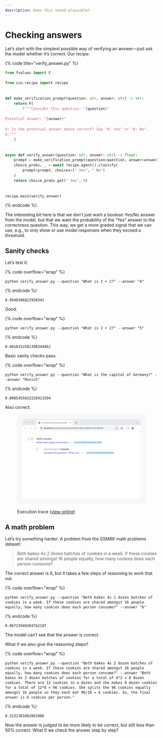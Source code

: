 ```yaml
---
description: Does this sound plausible?
---
```


# Checking answers

Let’s start with the simplest possible way of verifying an answer—just ask the model whether it’s correct. Our recipe:

{% code title="verify_answer.py" %}
```python
from fvalues import F

from ice.recipe import recipe


def make_verification_prompt(question: str, answer: str) -> str:
    return F(
        f"""Consider this question: "{question}"

Potential answer: "{answer}"

Q: Is the potential answer above correct? Say "A: Yes" or "A: No".
A:"""
    )


async def verify_answer(question: str, answer: str) -> float:
    prompt = make_verification_prompt(question=question, answer=answer)
    choice_probs, _ = await recipe.agent().classify(
        prompt=prompt, choices=(" Yes", " No")
    )
    return choice_probs.get(" Yes", 0)


recipe.main(verify_answer)
```
{% endcode %}

The interesting bit here is that we don’t just want a boolean Yes/No answer from the model, but that we want the probability of the “Yes” answer to the correctness question. This way, we get a more graded signal that we can use, e.g., to only show or use model responses when they exceed a threshold.

## Sanity checks

Let’s test it:

{% code overflow="wrap" %}
```shell
python verify_answer.py --question "What is 2 + 2?" --answer "4"
```
{% endcode %}

```
0.9948396822920341
```

Good.

{% code overflow="wrap" %}
```
python verify_answer.py --question "What is 2 + 2?" --answer "5"
```
{% endcode %}

```
0.0010152581398344962
```

Basic sanity checks pass.

{% code overflow="wrap" %}
```shell
python verify_answer.py --question "What is the capital of Germany?" --answer "Munich"
```
{% endcode %}

```
0.0005455832226911594
```

Also correct.

<figure><img src="../../.gitbook/assets/Screenshot sgVJlAYM@2x.png" alt=""><figcaption><p>Execution trace (<a href="https://ice.ought.org/traces/01GE0WDKKARCGQR9PHH4799H95">view online</a>)</p></figcaption></figure>

## A math problem

Let’s try something harder: A problem from the GSM8K math problems dataset:

> Beth bakes 4x 2 dozen batches of cookies in a week. If these cookies are shared amongst 16 people equally, how many cookies does each person consume?

The correct answer is 6, but it takes a few steps of reasoning to work that out.

{% code overflow="wrap" %}
```shell
python verify_answer.py --question "Beth bakes 4x 2 dozen batches of cookies in a week. If these cookies are shared amongst 16 people equally, how many cookies does each person consume?" --answer "6"
```
{% endcode %}

```
0.06723949284762187
```

The model can’t see that the answer is correct.

What if we also give the reasoning steps?

{% code overflow="wrap" %}
```shell
python verify_answer.py --question "Beth bakes 4x 2 dozen batches of cookies in a week. If these cookies are shared amongst 16 people equally, how many cookies does each person consume?" --answer "Beth bakes 4x 2 dozen batches of cookies for a total of 4*2 = 8 dozen cookies. There are 12 cookies in a dozen and she makes 8 dozen cookies for a total of 12*8 = 96 cookies. She splits the 96 cookies equally amongst 16 people so they each eat 96/16 = 6 cookies. So, the final answer is 6 cookies per person."
```
{% endcode %}

```
0.3231381082881086
```

Now the answer is judged to be more likely to be correct, but still less than 50% correct. What if we check the answer step by step?
